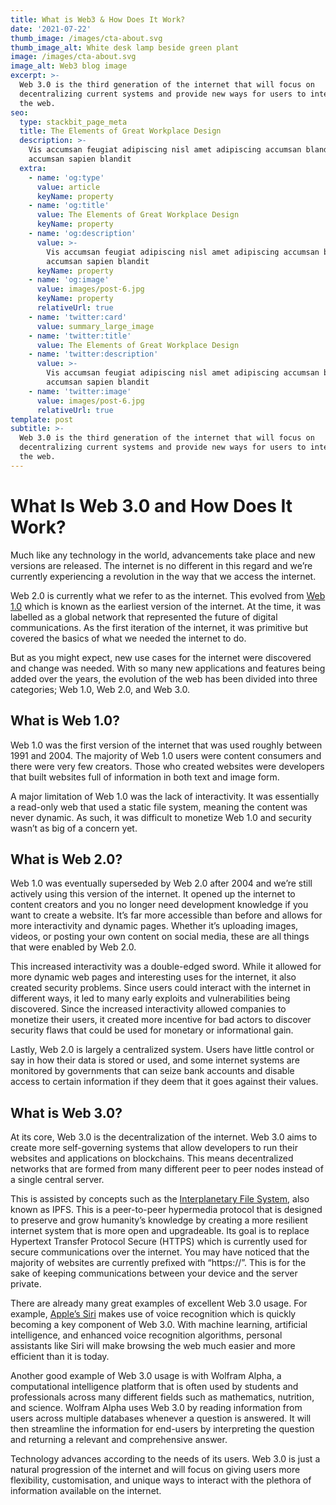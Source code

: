 ```yaml
---
title: What is Web3 & How Does It Work?
date: '2021-07-22'
thumb_image: /images/cta-about.svg
thumb_image_alt: White desk lamp beside green plant
image: /images/cta-about.svg
image_alt: Web3 blog image
excerpt: >-
  Web 3.0 is the third generation of the internet that will focus on
  decentralizing current systems and provide new ways for users to interact with
  the web.
seo:
  type: stackbit_page_meta
  title: The Elements of Great Workplace Design
  description: >-
    Vis accumsan feugiat adipiscing nisl amet adipiscing accumsan blandit
    accumsan sapien blandit
  extra:
    - name: 'og:type'
      value: article
      keyName: property
    - name: 'og:title'
      value: The Elements of Great Workplace Design
      keyName: property
    - name: 'og:description'
      value: >-
        Vis accumsan feugiat adipiscing nisl amet adipiscing accumsan blandit
        accumsan sapien blandit
      keyName: property
    - name: 'og:image'
      value: images/post-6.jpg
      keyName: property
      relativeUrl: true
    - name: 'twitter:card'
      value: summary_large_image
    - name: 'twitter:title'
      value: The Elements of Great Workplace Design
    - name: 'twitter:description'
      value: >-
        Vis accumsan feugiat adipiscing nisl amet adipiscing accumsan blandit
        accumsan sapien blandit
    - name: 'twitter:image'
      value: images/post-6.jpg
      relativeUrl: true
template: post
subtitle: >-
  Web 3.0 is the third generation of the internet that will focus on
  decentralizing current systems and provide new ways for users to interact with
  the web.
---
```

# What Is Web 3.0 and How Does It Work?

Much like any technology in the world, advancements take place and new versions are released. The internet is no different in this regard and we’re currently experiencing a revolution in the way that we access the internet.

Web 2.0 is currently what we refer to as the internet. This evolved from [Web 1.0](https://www.techopedia.com/definition/27960/web-10) which is known as the earliest version of the internet. At the time, it was labelled as a global network that represented the future of digital communications. As the first iteration of the internet, it was primitive but covered the basics of what we needed the internet to do.

But as you might expect, new use cases for the internet were discovered and change was needed. With so many new applications and features being added over the years, the evolution of the web has been divided into three categories; Web 1.0, Web 2.0, and Web 3.0.

## What is Web 1.0?

Web 1.0 was the first version of the internet that was used roughly between 1991 and 2004. The majority of Web 1.0 users were content consumers and there were very few creators. Those who created websites were developers that built websites full of information in both text and image form.

A major limitation of Web 1.0 was the lack of interactivity. It was essentially a read-only web that used a static file system, meaning the content was never dynamic. As such, it was difficult to monetize Web 1.0 and security wasn’t as big of a concern yet.

## What is Web 2.0?

Web 1.0 was eventually superseded by Web 2.0 after 2004 and we’re still actively using this version of the internet. It opened up the internet to content creators and you no longer need development knowledge if you want to create a website. It’s far more accessible than before and allows for more interactivity and dynamic pages. Whether it’s uploading images, videos, or posting your own content on social media, these are all things that were enabled by Web 2.0.

This increased interactivity was a double-edged sword. While it allowed for more dynamic web pages and interesting uses for the internet, it also created security problems. Since users could interact with the internet in different ways, it led to many early exploits and vulnerabilities being discovered. Since the increased interactivity allowed companies to monetize their users, it created more incentive for bad actors to discover security flaws that could be used for monetary or informational gain.

Lastly, Web 2.0 is largely a centralized system. Users have little control or say in how their data is stored or used, and some internet systems are monitored by governments that can seize bank accounts and disable access to certain information if they deem that it goes against their values.

## What is Web 3.0?

At its core, Web 3.0 is the decentralization of the internet. Web 3.0 aims to create more self-governing systems that allow developers to run their websites and applications on blockchains. This means decentralized networks that are formed from many different peer to peer nodes instead of a single central server.

This is assisted by concepts such as the [Interplanetary File System](https://ipfs.io/), also known as IPFS. This is a peer-to-peer hypermedia protocol that is designed to preserve and grow humanity’s knowledge by creating a more resilient internet system that is more open and upgradeable. Its goal is to replace Hypertext Transfer Protocol Secure (HTTPS) which is currently used for secure communications over the internet. You may have noticed that the majority of websites are currently prefixed with “https://”. This is for the sake of keeping communications between your device and the server private.

There are already many great examples of excellent Web 3.0 usage. For example, [Apple’s Siri](https://www.apple.com/uk/siri/) makes use of voice recognition which is quickly becoming a key component of Web 3.0. With machine learning, artificial intelligence, and enhanced voice recognition algorithms, personal assistants like Siri will make browsing the web much easier and more efficient than it is today.

Another good example of Web 3.0 usage is with Wolfram Alpha, a computational intelligence platform that is often used by students and professionals across many different fields such as mathematics, nutrition, and science. Wolfram Alpha uses Web 3.0 by reading information from users across multiple databases whenever a question is answered. It will then streamline the information for end-users by interpreting the question and returning a relevant and comprehensive answer.

Technology advances according to the needs of its users. Web 3.0 is just a natural progression of the internet and will focus on giving users more flexibility, customisation, and unique ways to interact with the plethora of information available on the internet.
